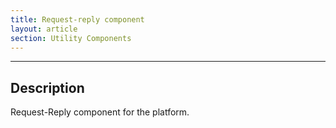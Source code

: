 ```yaml
---
title: Request-reply component
layout: article
section: Utility Components
---
```

---
## Description

Request-Reply component for the platform.
